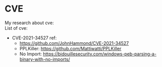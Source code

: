 # CVE
My research about cve: \
List of cve:
+ CVE-2021-34527 ref:
  - https://github.com/JohnHammond/CVE-2021-34527
  - PPLKiller: https://github.com/Mattiwatti/PPLKiller
  - No Import: https://bidouillesecurity.com/windows-peb-parsing-a-binary-with-no-imports/
